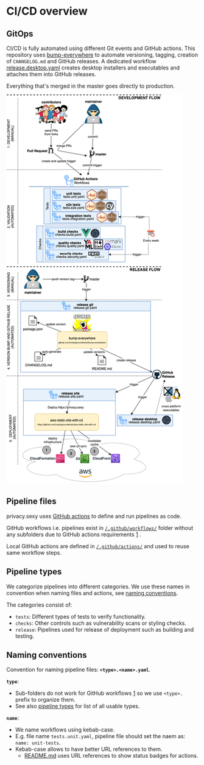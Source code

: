 # CI/CD overview

## GitOps

CI/CD is fully automated using different Git events and GitHub actions. This repository uses [bump-everywhere](https://github.com/undergroundwires/bump-everywhere) to automate versioning, tagging, creation of `CHANGELOG.md` and GitHub releases. A dedicated workflow [release.desktop.yaml](./../.github/workflows/release.desktop.yaml) creates desktop installers and executables and attaches them into GitHub releases.

Everything that's merged in the master goes directly to production.

[![CI/CD using GitHub Actions](./../img/architecture/gitops.png)](../.github/workflows/)

## Pipeline files

privacy.sexy uses [GitHub actions](https://github.com/features/actions) to define and run pipelines as code.

GitHub workflows i.e. pipelines exist in [`/.github/workflows/`](./../.github/workflows/) folder without any subfolders due to GitHub actions requirements [1] .

Local GitHub actions are defined in [`/.github/actions/`](./../.github/actions/) and used to reuse same workflow steps.

## Pipeline types

We categorize pipelines into different categories. We use these names in convention when naming files and actions, see [naming conventions](#naming-conventions).

The categories consist of:

- `tests`: Different types of tests to verify functionality.
- `checks`: Other controls such as vulnerability scans or styling checks.
- `release`: Pipelines used for release of deployment such as building and testing.

## Naming conventions

Convention for naming pipeline files: **`<type>.<name>.yaml`**.

**`type`**:

- Sub-folders do not work for GitHub workflows [1] so we use `<type>.` prefix to organize them.
- See also [pipeline types](#pipeline-types) for list of all usable types.

**`name`**:

- We name workflows using kebab-case.
- E.g. file name `tests.unit.yaml`, pipeline file should set the naem as: `name: unit-tests`.
- Kebab-case allows to have better URL references to them.
  - [README.md](./../README.md) uses URL references to show status badges for actions.

[1]: https://docs.github.com/en/actions/using-workflows/workflow-syntax-for-github-actions#about-yaml-syntax-for-workflows
